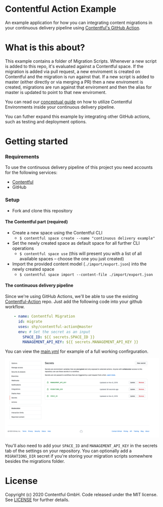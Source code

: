 Contentful Action Example
=====

An example application for how you can integrating content migrations in your continuous delivery pipeline using [Contentful's GitHub Action](contentful-labs).

What is this about?
=====

This example contains a folder of Migration Scripts. Whenever a new script is added to this repo, it's evaluated against a Contentful space. If the migration is added via pull request, a new enviroment is created on Contentful and the migration is run against that. If a new script is added to master (either directly or via merging a PR) then a new enviroment is created, migrations are run against that enviroment and then the alias for master is updated to point to that new enviroment.

You can read our [conceptual guide](https://www.contentful.com/developers/docs/concepts/deployment-pipeline/) on how to utilize Contentful Environments inside your continuous delivery pipeline.

You can futher expand this example by integrating other GitHub actions, such as testing and deployment options.

Getting started
=====

### Requirements

To use the continuous delivery pipeline of this project you need accounts for the following services:

- [Contentful](https://www.contentful.com)
- GitHub

### Setup

* Fork and clone this repository

#### The Contentful part (required)

* Create a new space using the Contentful CLI
  * `$ contentful space create --name "continuous delivery example"`
* Set the newly created space as default space for all further CLI operations
  * `$ contentful space use` (this will present you with a list of all available spaces – choose the one you just created)
* Import the provided content model (`./import/export.json`) into the newly created space
  * `$ contentful space import --content-file ./import/export.json`

#### The continuous delivery pipeline

Since we're using GitHub Actions, we'll be able to use the existing [Contentful-Action]() repo. Just add the following code into your github workflow.

```yml
    - name: Contentful Migration
      id: migrate
      uses: shy/contentful-action@master
      env: # Set the secret as an input
        SPACE_ID: ${{ secrets.SPACE_ID }}
        MANAGEMENT_API_KEY: ${{ secrets.MANAGEMENT_API_KEY }}
```
You can view the [main.yml](.github/workflows/main.yml) for example of a full working confirguration.

![Screenshot of GitHub Secret Panel](images/Secrets.png)

You'll also need to add your `SPACE_ID` and `MANAGEMENT_API_KEY` in the secrets tab of the settings on your repository. You can optionally add a `MIGRATIONS_DIR` secret if you're storing your migration scripts somewhere besides the migrations folder.

License
=======

Copyright (c) 2020 Contentful GmbH. Code released under the MIT license. See [LICENSE](LICENSE) for further details.
